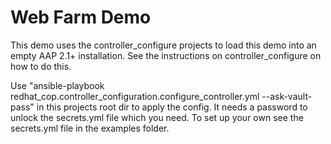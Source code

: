 # Web Farm Demo

This demo uses the controller_configure projects to load this demo into an empty AAP 2.1+ installation. See the instructions on controller_configure on how to do this.

Use "ansible-playbook redhat_cop.controller_configuration.configure_controller.yml --ask-vault-pass" in this projects root dir to apply the config.
It needs a password to unlock the secrets.yml file which you need. To set up your own see the secrets.yml file in the examples folder.
